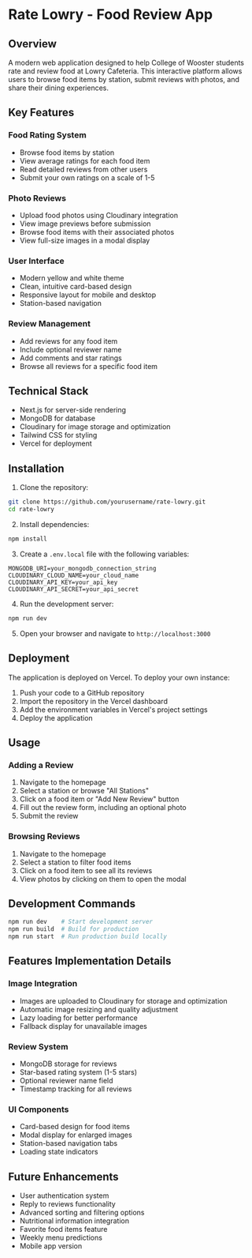 # Rate Lowry - Food Review App

## Overview
A modern web application designed to help College of Wooster students rate and review food at Lowry Cafeteria. This interactive platform allows users to browse food items by station, submit reviews with photos, and share their dining experiences.

## Key Features

### Food Rating System
- Browse food items by station
- View average ratings for each food item
- Read detailed reviews from other users
- Submit your own ratings on a scale of 1-5

### Photo Reviews
- Upload food photos using Cloudinary integration
- View image previews before submission
- Browse food items with their associated photos
- View full-size images in a modal display

### User Interface
- Modern yellow and white theme
- Clean, intuitive card-based design
- Responsive layout for mobile and desktop
- Station-based navigation

### Review Management
- Add reviews for any food item
- Include optional reviewer name
- Add comments and star ratings
- Browse all reviews for a specific food item

## Technical Stack
- Next.js for server-side rendering
- MongoDB for database
- Cloudinary for image storage and optimization
- Tailwind CSS for styling
- Vercel for deployment

## Installation

1. Clone the repository:
```bash
git clone https://github.com/yourusername/rate-lowry.git
cd rate-lowry
```

2. Install dependencies:
```bash
npm install
```

3. Create a `.env.local` file with the following variables:
```
MONGODB_URI=your_mongodb_connection_string
CLOUDINARY_CLOUD_NAME=your_cloud_name
CLOUDINARY_API_KEY=your_api_key
CLOUDINARY_API_SECRET=your_api_secret
```

4. Run the development server:
```bash
npm run dev
```

5. Open your browser and navigate to `http://localhost:3000`

## Deployment

The application is deployed on Vercel. To deploy your own instance:

1. Push your code to a GitHub repository
2. Import the repository in the Vercel dashboard
3. Add the environment variables in Vercel's project settings
4. Deploy the application

## Usage

### Adding a Review
1. Navigate to the homepage
2. Select a station or browse "All Stations"
3. Click on a food item or "Add New Review" button
4. Fill out the review form, including an optional photo
5. Submit the review

### Browsing Reviews
1. Navigate to the homepage
2. Select a station to filter food items
3. Click on a food item to see all its reviews
4. View photos by clicking on them to open the modal

## Development Commands
```bash
npm run dev    # Start development server
npm run build  # Build for production
npm run start  # Run production build locally
```

## Features Implementation Details

### Image Integration
- Images are uploaded to Cloudinary for storage and optimization
- Automatic image resizing and quality adjustment
- Lazy loading for better performance
- Fallback display for unavailable images

### Review System
- MongoDB storage for reviews
- Star-based rating system (1-5 stars)
- Optional reviewer name field
- Timestamp tracking for all reviews

### UI Components
- Card-based design for food items
- Modal display for enlarged images
- Station-based navigation tabs
- Loading state indicators

## Future Enhancements
- User authentication system
- Reply to reviews functionality
- Advanced sorting and filtering options
- Nutritional information integration
- Favorite food items feature
- Weekly menu predictions
- Mobile app version
